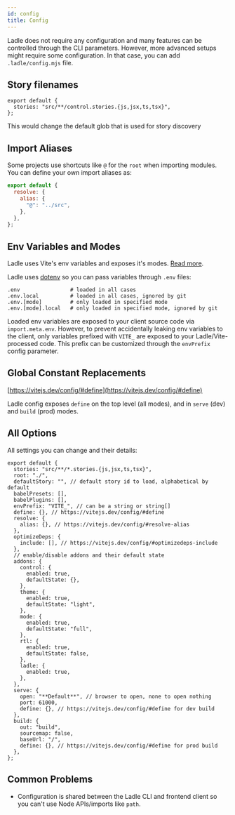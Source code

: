 ```yaml
---
id: config
title: Config
---
```


Ladle does not require any configuration and many features can be controlled through the CLI parameters. However, more advanced setups might require some configuration. In that case, you can add `.ladle/config.mjs` file.

## Story filenames

```tsx
export default {
  stories: "src/**/control.stories.{js,jsx,ts,tsx}",
};
```

This would change the default glob that is used for story discovery

## Import Aliases

Some projects use shortcuts like `@` for the `root` when importing modules. You can define your own import aliases as:

```js
export default {
  resolve: {
    alias: {
      "@": "../src",
    },
  },
};
```

## Env Variables and Modes

Ladle uses Vite's env variables and exposes it's modes. [Read more](https://vitejs.dev/guide/env-and-mode.html).

Ladle uses [dotenv](https://github.com/motdotla/dotenv) so you can pass variables through `.env` files:

```
.env                # loaded in all cases
.env.local          # loaded in all cases, ignored by git
.env.[mode]         # only loaded in specified mode
.env.[mode].local   # only loaded in specified mode, ignored by git
```

Loaded env variables are exposed to your client source code via `import.meta.env`. However, to prevent accidentally leaking env variables to the client, only variables prefixed with `VITE_` are exposed to your Ladle/Vite-processed code. This prefix can be customized through the `envPrefix` config parameter.

## Global Constant Replacements

[https://vitejs.dev/config/#define](https://vitejs.dev/config/#define)

Ladle config exposes `define` on the top level (all modes), and in `serve` (dev) and `build` (prod) modes.

## All Options

All settings you can change and their details:

```tsx
export default {
  stories: "src/**/*.stories.{js,jsx,ts,tsx}",
  root: "./",
  defaultStory: "", // default story id to load, alphabetical by default
  babelPresets: [],
  babelPlugins: [],
  envPrefix: "VITE_", // can be a string or string[]
  define: {}, // https://vitejs.dev/config/#define
  resolve: {
    alias: {}, // https://vitejs.dev/config/#resolve-alias
  },
  optimizeDeps: {
    include: [], // https://vitejs.dev/config/#optimizedeps-include
  },
  // enable/disable addons and their default state
  addons: {
    control: {
      enabled: true,
      defaultState: {},
    },
    theme: {
      enabled: true,
      defaultState: "light",
    },
    mode: {
      enabled: true,
      defaultState: "full",
    },
    rtl: {
      enabled: true,
      defaultState: false,
    },
    ladle: {
      enabled: true,
    },
  },
  serve: {
    open: "**Default**", // browser to open, none to open nothing
    port: 61000,
    define: {}, // https://vitejs.dev/config/#define for dev build
  },
  build: {
    out: "build",
    sourcemap: false,
    baseUrl: "/",
    define: {}, // https://vitejs.dev/config/#define for prod build
  },
};
```

## Common Problems

- Configuration is shared between the Ladle CLI and frontend client so you can't use Node APIs/imports like `path`.
